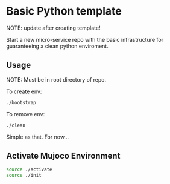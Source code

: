 # Basic Python template

NOTE: update after creating template!

Start a new micro-service repo with the basic infrastructure for guaranteeing
a clean python enviroment.

## Usage

NOTE: Must be in root directory of repo.

To create env:
```bash
./bootstrap
```

To remove env:
```bash
./clean
```

Simple as that. For now...

## Activate Mujoco Environment

```bash
source ./activate
source ./init
```
